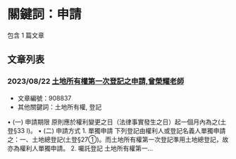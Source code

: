 # 關鍵詞：申請

包含 1 篇文章

## 文章列表

### 2023/08/22 [土地所有權第一次登記之申請,曾榮耀老師](../../articles/908837_%E5%9C%9F%E5%9C%B0%E6%89%80%E6%9C%89%E6%AC%8A%E7%AC%AC%E4%B8%80%E6%AC%A1%E7%99%BB%E8%A8%98%E4%B9%8B%E7%94%B3%E8%AB%8B%2C%E6%9B%BE%E6%A6%AE%E8%80%80%E8%80%81%E5%B8%AB.md)
- 文章編號：908837
- 其他關鍵詞：土地所有權, 登記

• (一) 申請期限 原則應於權利變更之日（法律事實發生之日）起一個月內為之(土登§33 I)。 • (二) 申請方式 1. 單獨申請 下列登記由權利人或登記名義人單獨申請之：一、土地總登記(土登§27①)。而土地所有權第一次登記準用土地總登記，故亦為權利人單獨申請。 2. 囑託登記 土地所有權第一...
